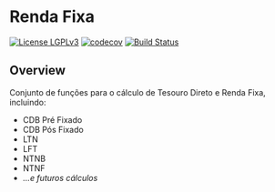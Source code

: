 Renda Fixa
=========

[![License LGPLv3](https://img.shields.io/badge/license-LGPLv3-green.svg)](http://www.gnu.org/licenses/lgpl-3.0.html) [![codecov](https://codecov.io/gh/gandarez/RendaFixa/branch/master/graph/badge.svg)](https://codecov.io/gh/gandarez/RendaFixa) [![Build Status](https://ci.appveyor.com/api/projects/status/bhik95j40r3ajirn/branch/master?svg=true)](https://ci.appveyor.com/project/gandarez/rendafixa)

## Overview

Conjunto de funções para o cálculo de Tesouro Direto e Renda Fixa, incluindo:

- CDB Pré Fixado
- CDB Pós Fixado
- LTN
- LFT
- NTNB
- NTNF
- *…e futuros cálculos*